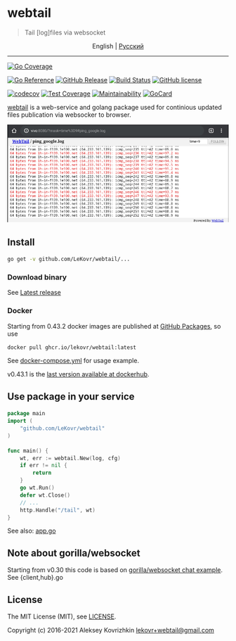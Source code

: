# webtail

> Tail [log]files via websocket

<p align="center">
  <span>English</span> |
  <a href="README.ru.md#readme">Pусский</a>
</p>

---

[![Go Coverage](https://github.com/LeKovr/webtail/wiki/coverage.svg)](https://raw.githack.com/wiki/LeKovr/webtail/coverage.html)

[![Go Reference][ref1]][ref2]
 [![GitHub Release][gr1]][gr2]
 [![Build Status][bs1]][bs2]
 [![GitHub license][gl1]][gl2]

[![codecov][cc1]][cc2]
 [![Test Coverage][cct1]][cct2]
 [![Maintainability][ccm1]][ccm2]
 [![GoCard][gc1]][gc2]

[cct1]: https://api.codeclimate.com/v1/badges/909eca87d9ee5b216a6b/test_coverage
[cct2]: https://codeclimate.com/github/LeKovr/webtail/test_coverage
[ccm1]: https://api.codeclimate.com/v1/badges/909eca87d9ee5b216a6b/maintainability
[ccm2]: https://codeclimate.com/github/LeKovr/webtail/maintainability
[ref1]: https://pkg.go.dev/badge/github.com/LeKovr/webtail.svg
[ref2]: https://pkg.go.dev/github.com/LeKovr/webtail
[cc1]: https://codecov.io/gh/LeKovr/webtail/branch/master/graph/badge.svg?token=y3bgG3Mp3g
[cc2]: https://codecov.io/gh/LeKovr/webtail
[gc1]: https://goreportcard.com/badge/github.com/LeKovr/webtail
[gc2]: https://goreportcard.com/report/github.com/LeKovr/webtail
[bs1]: https://github.com/LeKovr/webtail/actions/workflows/docker-publish.yml/badge.svg
[bs2]: http://github.com/LeKovr/webtail/actions/workflows/docker-publish.yml
[gr1]: https://img.shields.io/github/release/LeKovr/webtail.svg
[gr2]: https://github.com/LeKovr/webtail/releases
[gl1]: https://img.shields.io/github/license/LeKovr/webtail.svg
[gl2]: https://github.com/LeKovr/webtail/blob/master/LICENSE

[webtail](https://github.com/LeKovr/webtail) is a web-service and golang package used for continious updated files publication via websocker to browser.

![Ping stream sample](screenshot.png)

## Install

```sh
go get -v github.com/LeKovr/webtail/...
```

### Download binary

See [Latest release](https://github.com/LeKovr/webtail/releases/latest)

### Docker

Starting from 0.43.2 docker images are published at [GitHub Packages](https://ghcr.io), so use

```sh
docker pull ghcr.io/lekovr/webtail:latest
```

See [docker-compose.yml](docker-compose.yml) for usage example.

v0.43.1 is the [last version available at dockerhub](https://hub.docker.com/repository/docker/lekovr/webtail/tags).

## Use package in your service

```go
package main
import (
    "github.com/LeKovr/webtail"
)

func main() {
    wt, err := webtail.New(log, cfg)
    if err != nil {
        return
    }
    go wt.Run()
    defer wt.Close()
    // ...
    http.Handle("/tail", wt)
}
```

See also: [app.go](https://github.com/LeKovr/webtail/blob/master/cmd/webtail/app.go)

## Note about gorilla/websocket

Starting from v0.30 this code is based on [gorilla/websocket chat example](https://github.com/gorilla/websocket/tree/master/examples/chat). See {client,hub}.go

## License

The MIT License (MIT), see [LICENSE](LICENSE).

Copyright (c) 2016-2021 Aleksey Kovrizhkin <lekovr+webtail@gmail.com>
